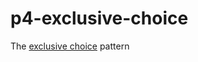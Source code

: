 # p4-exclusive-choice

The [exclusive choice](http://www.workflowpatterns.com/patterns/control/basic/wcp4.php) pattern
